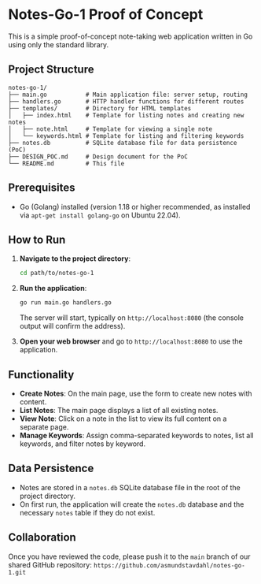 # Notes-Go-1 Proof of Concept

This is a simple proof-of-concept note-taking web application written in Go using only the standard library.

## Project Structure

```
notes-go-1/
├── main.go           # Main application file: server setup, routing
├── handlers.go       # HTTP handler functions for different routes
├── templates/        # Directory for HTML templates
│   ├── index.html    # Template for listing notes and creating new notes
│   ├── note.html     # Template for viewing a single note
│   └── keywords.html # Template for listing and filtering keywords
├── notes.db          # SQLite database file for data persistence (PoC)
├── DESIGN_POC.md     # Design document for the PoC
└── README.md         # This file
```

## Prerequisites

*   Go (Golang) installed (version 1.18 or higher recommended, as installed via `apt-get install golang-go` on Ubuntu 22.04).

## How to Run

1.  **Navigate to the project directory**:
    ```bash
    cd path/to/notes-go-1
    ```

2.  **Run the application**:
    ```bash
    go run main.go handlers.go
    ```
    The server will start, typically on `http://localhost:8080` (the console output will confirm the address).

3.  **Open your web browser** and go to `http://localhost:8080` to use the application.

## Functionality

*   **Create Notes**: On the main page, use the form to create new notes with content.
*   **List Notes**: The main page displays a list of all existing notes.
*   **View Note**: Click on a note in the list to view its full content on a separate page.
*   **Manage Keywords**: Assign comma-separated keywords to notes, list all keywords, and filter notes by keyword.

## Data Persistence

*   Notes are stored in a `notes.db` SQLite database file in the root of the project directory.
*   On first run, the application will create the `notes.db` database and the necessary `notes` table if they do not exist.

## Collaboration

Once you have reviewed the code, please push it to the `main` branch of our shared GitHub repository: `https://github.com/asmundstavdahl/notes-go-1.git`

